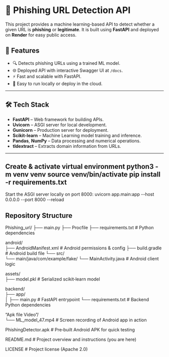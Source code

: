 # 🔐 Phishing URL Detection API

This project provides a machine learning-based API to detect whether a given URL is **phishing** or **legitimate**. It is built using **FastAPI** and deployed on **Render** for easy public access.

## 🚀 Features

- 🔍 Detects phishing URLs using a trained ML model.
- 🌐 Deployed API with interactive Swagger UI at `/docs`.
- ⚡ Fast and scalable with FastAPI.
- 🔧 Easy to run locally or deploy in the cloud.

---

## 🛠 Tech Stack

- **FastAPI** – Web framework for building APIs.
- **Uvicorn** – ASGI server for local development.
- **Gunicorn** – Production server for deployment.
- **Scikit-learn** – Machine Learning model training and inference.
- **Pandas**, **NumPy** – Data processing and numerical operations.
- **tldextract** – Extracts domain information from URLs.

---
Create & activate virtual environment
python3 -m venv venv
source venv/bin/activate
pip install -r requirements.txt
---

Start the ASGI server locally on port 8000:
uvicorn app.main:app --host 0.0.0.0 --port 8000 --reload

## Repository Structure
Phishing_url/
├── main.py
├── Procfile
├── requirements.txt                         # Python dependencies

android/                        
├── AndroidManifest.xml                      # Android permissions & config
├── build.gradle                             # Android build file
└── src/                         
    └── main/java/com/example/fake/
        └── MainActivity.java                # Android client logic

assets/                         
├── model.pkl                                # Serialized scikit‑learn model               

backend/                         
├── app/                         
│   ├── main.py                              # FastAPI entrypoint
└── requirements.txt                         # Backend Python dependencies

“Apk file Video”/               
└── ML_model_47.mp4                             # Screen recording of Android app in action

PhishingDetector.apk                         # Pre‑built Android APK for quick testing

README.md                                    # Project overview and instructions (you are here)

LICENSE                                      # Project license (Apache 2.0)



